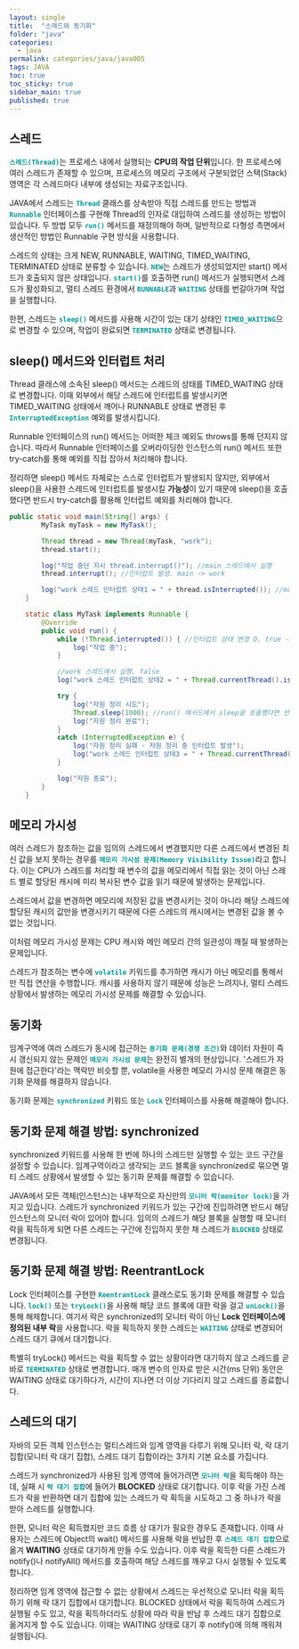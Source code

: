 ```yaml
---
layout: single
title:  "스레드와 동기화"
folder: "java"
categories:
  - java
permalink: categories/java/java005
tags: JAVA
toc: true
toc_sticky: true
sidebar_main: true
published: true
---
```


## 스레드
<span style="color: rgb(3, 150, 150); font-weight: bold;">`스레드(Thread)`</span>는 프로세스 내에서 실행되는 **CPU의 작업 단위**입니다. 한 프로세스에 여러 스레드가 존재할 수 있으며, 프로세스의 메모리 구조에서 구분되었던 스택(Stack) 영역은 각 스레드마다 내부에 생성되는 자료구조입니다.

JAVA에서 스레드는 <span style="color: rgb(3, 150, 150); font-weight: bold;">`Thread`</span> 클래스를 상속받아 직접 스레드를 만드는 방법과 <span style="color: rgb(3, 150, 150); font-weight: bold;">`Runnable`</span> 인터페이스를 구현해 Thread의 인자로 대입하여 스레드를 생성하는 방법이 있습니다. 두 방법 모두 <span style="color: rgb(3, 150, 150); font-weight: bold;">`run()`</span> 메서드를 재정의해야 하며, 일반적으로 다형성 측면에서 생산적인 방법인 Runnable 구현 방식을 사용합니다.

스레드의 상태는 크게 NEW, RUNNABLE, WAITING, TIMED_WAITING, TERMINATED 상태로 분류할 수 있습니다. <span style="color: rgb(3, 150, 150); font-weight: bold;">`NEW`</span>는 스레드가 생성되었지만 start() 메서드가 호출되지 않은 상태입니다. <span style="color: rgb(3, 150, 150); font-weight: bold;">`start()`</span>를 호출하면 run() 메서드가 실행되면서 스레드가 활성화되고, 멀티 스레드 환경에서 <span style="color: rgb(3, 150, 150); font-weight: bold;">`RUNNABLE`</span>과 <span style="color: rgb(3, 150, 150); font-weight: bold;">`WAITING`</span> 상태를 번갈아가며 작업을 실행합니다.

한편, 스레드는 <span style="color: rgb(3, 150, 150); font-weight: bold;">`sleep()`</span> 메서드를 사용해 시간이 있는 대기 상태인 <span style="color: rgb(3, 150, 150); font-weight: bold;">`TIMED_WAITING`</span>으로 변경할 수 있으며, 작업이 완료되면 <span style="color: rgb(3, 150, 150); font-weight: bold;">`TERMINATED`</span> 상태로 변경됩니다.

## sleep() 메서드와 인터럽트 처리
Thread 클래스에 소속된 sleep() 메서드는 스레드의 상태를 TIMED_WAITING 상태로 변경합니다. 이때 외부에서 해당 스레드에 인터럽트를 발생시키면 TIMED_WAITING 상태에서 깨어나 RUNNABLE 상태로 변경된 후 <span style="color: rgb(3, 150, 150); font-weight: bold;">`InterruptedException`</span> 예외를 발생시킵니다.

Runnable 인터페이스의 run() 메서드는 어떠한 체크 예외도 throws를 통해 던지지 않습니다. 따라서 Runnable 인터페이스를 오버라이딩한 인스턴스의 run() 메서드 또한 try-catch를 통해 예외를 직접 잡아서 처리해야 합니다.

정리하면 sleep() 메서드 자체로는 스스로 인터럽트가 발생되지 않지만, 외부에서 sleep()을 사용한 스레드에 인터럽트를 발생시킬 **가능성**이 있기 때문에 sleep()을 호출했다면 반드시 try-catch를 활용해 인터럽트 예외를 처리해야 합니다.

```java
public static void main(String[] args) {
        MyTask myTask = new MyTask();

        Thread thread = new Thread(myTask, "work");
        thread.start();

        log("작업 중단 지시 thread.interrupt()"); //main 스레드에서 실행
        thread.interrupt(); //인터럽트 발생. main -> work

        log("work 스레드 인터럽트 상태1 = " + thread.isInterrupted()); //main 스레드에서 실행. true
    }

    static class MyTask implements Runnable {
        @Override
        public void run() {
            while (!Thread.interrupted()) { //인터럽트 상태 변경 O. true -> false
                log("작업 중");
            }

            //work 스레드에서 실행. false
            log("work 스레드 인터럽트 상태2 = " + Thread.currentThread().isInterrupted());

            try {
                log("자원 정리 시도");
                Thread.sleep(1000); //run() 메서드에서 sleep을 호출했다면 반드시 예외 처리
                log("자원 정리 완료");
            }
            catch (InterruptedException e) {
                log("자원 정리 실패 - 자원 정리 중 인터럽트 발생");
                log("work 스레드 인터럽트 상태3 = " + Thread.currentThread().isInterrupted());
            }

            log("자원 종료");
        }
    }
```

## 메모리 가시성
여러 스레드가 참조하는 값을 임의의 스레드에서 변경했지만 다른 스레드에서 변경된 최신 값을 보지 못하는 경우를 <span style="color: rgb(3, 150, 150); font-weight: bold;">`메모리 가시성 문제(Memory Visibility Issue)`</span>라고 합니다. 이는 CPU가 스레드를 처리할 때 변수의 값을 메모리에서 직접 읽는 것이 아닌 스레드 별로 할당된 캐시에 미리 복사된 변수 값을 읽기 때문에 발생하는 문제입니다.

스레드에서 값을 변경하면 메모리에 저장된 값을 변경시키는 것이 아니라 해당 스레드에 할당된 캐시의 값만을 변경시키기 때문에 다른 스레드의 캐시에서는 변경된 값을 볼 수 없는 것입니다.

이처럼 메모리 가시성 문제는 CPU 캐시와 메인 메모리 간의 일관성이 깨질 때 발생하는 문제입니다.

스레드가 참조하는 변수에 <span style="color: rgb(3, 150, 150); font-weight: bold;">`volatile`</span> 키워드를 추가하면 캐시가 아닌 메모리를 통해서만 직접 연산을 수행합니다. 캐시를 사용하지 않기 때문에 성능은 느려지나, 멀티 스레드 상황에서 발생하는 메모리 가시성 문제를 해결할 수 있습니다.

## 동기화
임계구역에 여러 스레드가 동시에 접근하는 <span style="color: rgb(3, 150, 150); font-weight: bold;">`동기화 문제(경쟁 조건)`</span>와 데이터 자원이 즉시 갱신되지 않는 문제인 <span style="color: rgb(3, 150, 150); font-weight: bold;">`메모리 가시성 문제`</span>는 완전히 별개의 현상입니다. \'스레드가 자원에 접근한다\'라는 맥락만 비슷할 뿐, volatile을 사용한 메모리 가시성 문제 해결은 동기화 문제를 해결하지 않습니다.

동기화 문제는 <span style="color: rgb(3, 150, 150); font-weight: bold;">`synchronized`</span> 키워드 또는 <span style="color: rgb(3, 150, 150); font-weight: bold;">`Lock`</span> 인터페이스를 사용해 해결해야 합니다.

## 동기화 문제 해결 방법: synchronized
synchronized 키워드를 사용해 한 번에 하나의 스레드만 실행할 수 있는 코드 구간을 설정할 수 있습니다. 임계구역이라고 생각되는 코드 블록을 synchronized로 묶으면 멀티 스레드 상황에서 발생할 수 있는 동기화 문제를 해결할 수 있습니다.

JAVA에서 모든 객체(인스턴스)는 내부적으로 자신만의 <span style="color: rgb(3, 150, 150); font-weight: bold;">`모니터 락(monitor lock)`</span>을 가지고 있습니다. 스레드가 synchronized 키워드가 있는 구간에 진입하려면 반드시 해당 인스턴스의 모니터 락이 있어야 합니다. 임의의 스레드가 해당 블록을 실행할 때 모니터 락을 획득하게 되면 다른 스레드는 구간에 진입하지 못한 채 스레드가 <span style="color: rgb(3, 150, 150); font-weight: bold;">`BLOCKED`</span> 상태로 변경됩니다.

## 동기화 문제 해결 방법: ReentrantLock
Lock 인터페이스를 구현한 <span style="color: rgb(3, 150, 150); font-weight: bold;">`ReentrantLock`</span> 클래스로도 동기화 문제를 해결할 수 있습니다. <span style="color: rgb(3, 150, 150); font-weight: bold;">`lock()`</span> 또는 <span style="color: rgb(3, 150, 150); font-weight: bold;">`tryLock()`</span>을 사용해 해당 코드 블록에 대한 락을 걸고 <span style="color: rgb(3, 150, 150); font-weight: bold;">`unLock()`</span>을 통해 해제합니다. 여기서 락은 synchronized의 모니터 락이 아닌 **Lock 인터페이스에 정의된 내부 락**을 사용합니다. 락을 획득하지 못한 스레드는 <span style="color: rgb(3, 150, 150); font-weight: bold;">`WAITING`</span> 상태로 변경되어 스레드 대기 큐에서 대기합니다.

특별히 tryLock() 메서드는 락을 획득할 수 없는 상황이라면 대기하지 않고 스레드를 곧바로 <span style="color: rgb(3, 150, 150); font-weight: bold;">`TERMINATED`</span> 상태로 변경합니다. 매개 변수의 인자로 받은 시간(ms 단위) 동안은 WAITING 상태로 대기하다가, 시간이 지나면 더 이상 기다리지 않고 스레드를 종료합니다.

## 스레드의 대기
자바의 모든 객체 인스턴스는 멀티스레드와 임계 영역을 다루기 위해 모니터 락, 락 대기 집합(모니터 락 대기 집합), 스레드 대기 집합이라는 3가지 기본 요소를 가집니다.

스레드가 synchronized가 사용된 임계 영역에 들어가려면 <span style="color: rgb(3, 150, 150); font-weight: bold;">`모니터 락`</span>을 획득해야 하는데, 실패 시 <span style="color: rgb(3, 150, 150); font-weight: bold;">`락 대기 집합`</span>에 들어가 **BLOCKED** 상태로 대기합니다. 이후 락을 가진 스레드가 락을 반환하면 대기 집합에 있는 스레드가 락 획득을 시도하고 그 중 하나가 락을 받아 스레드를 실행합니다.

한편, 모니터 락은 획득했지만 코드 흐름 상 대기가 필요한 경우도 존재합니다. 이때 사용자는 스레드에 Object의 wait() 메서드를 사용해 락을 반납한 후 <span style="color: rgb(3, 150, 150); font-weight: bold;">`스레드 대기 집합`</span>으로 옮겨 **WAITING** 상태로 대기하게 만들 수도 있습니다. 이후 락을 획득한 다른 스레드가 notify()나 notifyAll() 메서드를 호출하여 해당 스레드를 깨우고 다시 실행될 수 있도록 합니다.

정리하면 임계 영역에 접근할 수 없는 상황에서 스레드는 우선적으로 모니터 락을 획득하기 위해 락 대기 집합에서 대기합니다. BLOCKED 상태에서 락을 획득하여 스레드가 실행될 수도 있고, 락을 획득하더라도 상황에 따라 락을 반납 후 스레드 대기 집합으로 옮겨지게 할 수도 있습니다. 이때는 WAITING 상태로 대기 후 notify()에 의해 깨워져 실행됩니다.